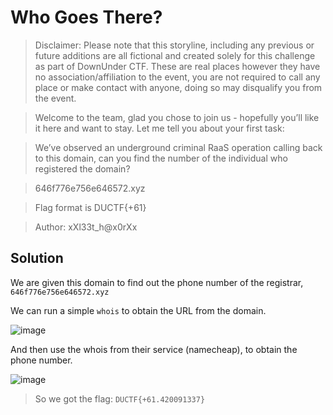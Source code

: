 # Who Goes There?
>Disclaimer: Please note that this storyline, including any previous or future additions are all fictional and created solely for this challenge as part of DownUnder CTF. These are real places however they have no association/affiliation to the event, you are not required to call any place or make contact with anyone, doing so may disqualify you from the event.

>Welcome to the team, glad you chose to join us - hopefully you’ll like it here and want to stay. Let me tell you about your first task:

>We’ve observed an underground criminal RaaS operation calling back to this domain, can you find the number of the individual who registered the domain?

>646f776e756e646572.xyz

>Flag format is DUCTF{+61<number>}

>Author: xXl33t_h@x0rXx
  
## Solution

We are given this domain to find out the phone number of the registrar, `646f776e756e646572.xyz`
  
We can run a simple `whois` to obtain the URL from the domain.
  
  ![image](https://user-images.githubusercontent.com/62060867/135025321-28d680c4-7755-44c8-b202-478d7b59caa8.png)
  
And then use the whois from their service (namecheap), to obtain the phone number.
  
  ![image](https://user-images.githubusercontent.com/62060867/135025382-0c0d913a-f7ff-48e7-b34e-386e31988ebe.png)

 >  So we got the flag: `DUCTF{+61.420091337}`


